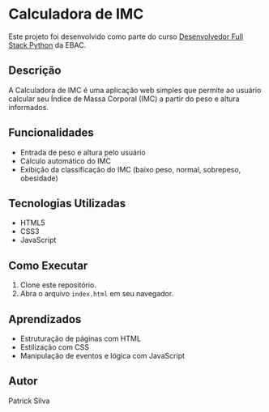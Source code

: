 # Calculadora de IMC

Este projeto foi desenvolvido como parte do curso [Desenvolvedor Full Stack Python](https://ebaconline.com.br/full-stack-python) da EBAC.

## Descrição

A Calculadora de IMC é uma aplicação web simples que permite ao usuário calcular seu Índice de Massa Corporal (IMC) a partir do peso e altura informados.

## Funcionalidades

- Entrada de peso e altura pelo usuário
- Cálculo automático do IMC
- Exibição da classificação do IMC (baixo peso, normal, sobrepeso, obesidade)

## Tecnologias Utilizadas

- HTML5
- CSS3
- JavaScript

## Como Executar

1. Clone este repositório.
2. Abra o arquivo `index.html` em seu navegador.

## Aprendizados

- Estruturação de páginas com HTML
- Estilização com CSS
- Manipulação de eventos e lógica com JavaScript

## Autor

Patrick Silva
